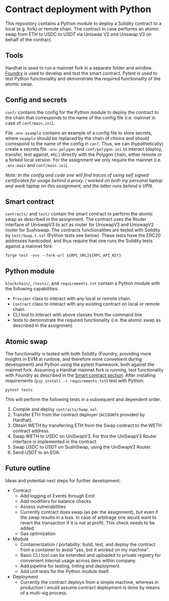 # Contract deployment with Python

This repository contains a Python module to deploy a Solidity contract to a local (e.g. fork) or remote chain. The contract in case performs an atomic swap from ETH to USDC to USDT via Uniswap V2 and Uniswap V3 on behalf of the contract. 

## Tools

Hardhat is used to run a mainnet fork in a separate folder and window. [Foundry](https://book.getfoundry.sh/) is used to develop and test the smart contract. Pytest is used to test Python functionality and demonstrate the required functionality of the atomic swap.

## Config and secrets
`conf/` contains the config for the Python module to deploy the contract to the chain that corresponds to the name of the config file (i.e. mainnet in case of `conf/main.ini`). 

File `.env.example` contains an example of a config file to store secrets, where `example` should be replaced by the chain of choice and should correspond to the name of the config in `conf`. Thus, we can (hypothetically) create a secrets file `.env.polygon` and `conf/polygon.ini` to interact (deploy, transfer, test against, etc.) directly with the Polygon chain, either remote or a forked local version. For the assignment we only require the mainnet (i.e. `.env.main` and `conf/main.ini`).

_Note: In the config and code one will find traces of using self signed certificates for usage behind a proxy. I worked on both my personal laptop and work laptop on this assignment, and the latter runs behind a VPN._

## Smart contract

`contracts/` and `test/` contain the smart contract to perform the atomic swap as described in the assignment. The contract uses the Router interface of UniswapV3 to act as router for UniswapV3 and UniswapV2 router for Sushiswap. The contracts functionalities are tested with Solidity by `test/Swap.t.sol` (Python tests see below). These tests have the ERC20 addresses hardcoded, and thus require that one runs the Solidity tests against a mainnet fork:
```
forge test -vvv --fork-url ${RPC_URL}${RPC_API_KEY}
```

## Python module

`blockchain/`, `/tests/`, and `requirements.txt` contain a Python module with the following capabilities:

- `Provider` class to interact with any local or remote chain.
- `Contract` class to interact with any existing contract on local or remote chain.
- CLI tool to interact with above classes from the command line
- tests to demonstrate the required functionality (i.e. the atomic swap as described in the assignmen)

## Atomic swap

The functionality is tested with both Solidity (Foundry, providing more insights in EVM at runtime, and therefore more convenient during development) and Python using the pytest framework, both against the mainnet fork. Assuming a Hardhat mainnet fork is running, test functionality with Foundry as described in the [Smart contract section](#smart-contract). After installing requirements (`pip install -r requirements.txt`) test with Python:
```
pytest tests
```

This will perform the following tests in a subsequent and dependent order.
1. Compile and deploy `contracts/Swap.sol`.
2. Transfer ETH from the contract deployer (`ACCOUNT0` provided by Hardhat).
3. Obtain WETH by transferring ETH from the Swap contract to the WETH contract address.
4. Swap WETH to USDC on UniSwapV3. For this the UniSwapV3 Router interface is implemented in the contract.
5. Swap USDC to USDT on SushiSwap, using the UniSwapV2 Router.
6. Send USDT to an EOA.

## Future outline

Ideas and potential next steps for further development:

- Contract
  - Add logging of Events through Emit
  - Add modifiers for balance checks
  - Assess vulnerabilities
  - Currently contract does swap (as per the assignment), but even if the swap results in a loss. In case of arbitrage one would want to revert the transaction if it is not at profit. This check  needs to be added.
  - Gas optimization
- Module
  - Containerization / portability: build, test, and deploy the contract from a container to avoid "yes, but it worked on my machine".
  - Basic CLI tool can be extended and uploaded to private registry for convenient internal usage across devs within company.
  - Add pipeline for testing, linting and deployment
  - Add unit tests for the Python module itself.
- Deployment 
  - Currently the contract deploys from a simple machine, whereas in production I would assume contract deployment is done by means of a multi-sig process.

